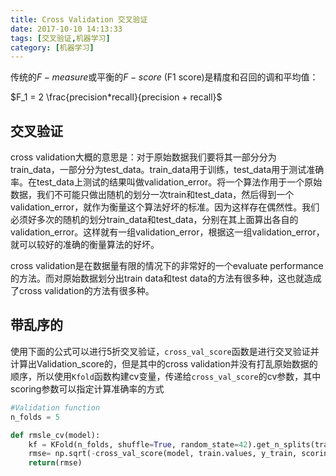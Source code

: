 ```yaml
---
title: Cross Validation 交叉验证
date: 2017-10-10 14:13:33
tags: [交叉验证,机器学习]
category: [机器学习]
---
```


传统的$F-measure$或平衡的$F-score$ (F1 score)是精度和召回的调和平均值：

$F_1 = 2 \frac{precision*recall}{precision + recall}$ 

<!--more-->

## 交叉验证

cross validation大概的意思是：对于原始数据我们要将其一部分分为train_data，一部分分为test_data。train_data用于训练，test_data用于测试准确率。在test_data上测试的结果叫做validation_error。将一个算法作用于一个原始数据，我们不可能只做出随机的划分一次train和test_data，然后得到一个validation_error，就作为衡量这个算法好坏的标准。因为这样存在偶然性。我们必须好多次的随机的划分train_data和test_data，分别在其上面算出各自的validation_error。这样就有一组validation_error，根据这一组validation_error，就可以较好的准确的衡量算法的好坏。

cross validation是在数据量有限的情况下的非常好的一个evaluate performance的方法。而对原始数据划分出train data和test data的方法有很多种，这也就造成了cross validation的方法有很多种。



## 带乱序的

使用下面的公式可以进行5折交叉验证，`cross_val_score`函数是进行交叉验证并计算出Validation_score的，但是其中的cross validation并没有打乱原始数据的顺序，所以使用`Kfold`函数构建cv变量，传递给`cross_val_score`的cv参数，其中scoring参数可以指定计算准确率的方式

```python
#Validation function
n_folds = 5

def rmsle_cv(model):
    kf = KFold(n_folds, shuffle=True, random_state=42).get_n_splits(train.values)
    rmse= np.sqrt(-cross_val_score(model, train.values, y_train, scoring="neg_mean_squared_error", cv = kf))
    return(rmse)
```



